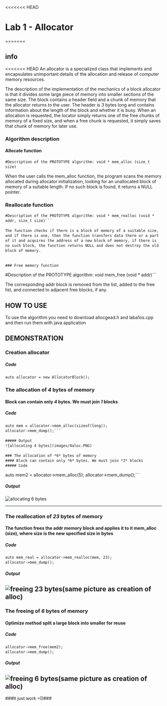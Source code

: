 <<<<<<< HEAD
# Lab 1 - Allocator
=======


## info

<<<<<<< HEAD
An allocator is a specialized class that implements and encapsulates unimportant details of the allocation and release of computer memory resources.

The description of the implementation of the mechanics of a block allocator is that it divides some large piece of memory into smaller sections of the same size.
The block contains a header field and a chunk of memory that the allocator returns to the user. The header is 3 bytes long and contains information about the length of the block and whether it is busy.
When an allocation is requested, the locator simply returns one of the free chunks of memory of a fixed size, and when a free chunk is requested, it simply saves that chunk of memory for later use.

### Algorithm description

#### Allocate function
```
#Description of the PROTOTYPE algorithm: void * mem_alloc (size_t size)
```

When the user calls the mem_alloc function, the program scans the memory allocated during allocator initialization, looking for an unallocated block of memory of a suitable length. If no such block is found, it returns a NULL pointer.
### Reallocate function
```
#Description of the PROTOTYPE algorithm: void * mem_realloc (void * addr, size_t size)```

The function checks if there is a block of memory of a suitable size, and if there is one, then the function transfers data there or a part of it and acquires the address of a new block of memory, if there is no such block, the function returns NULL and does not destroy the old block of memory.


### Free memory function
```
#Description of the PROTOTYPE algorithm: void mem_free (void * addr)```

The corresponding addr block is removed from the list, added to the free list, and connected to adjacent free blocks, if any.

## HOW TO USE

To use the algorithm you need to download allocgead.h and laba1os.cpp and then run them with java application
## DEMONSTRATION

### Creation allocator

##### Code
```auto allocator = new AllocatorBlock();```


### The allocation of *4* bytes of memory
#### Block can contain only *4* bytes. We must join *1* blocks
##### Code
```
auto mem = allocator->mem_alloc(sizeof(long));
allocator->mem_dump();```

##### Output
![allocating 4 bytes](images/4aloc.PNG)

### The allocation of *6* bytes of memory
#### Block can contain only *6* bytes. We must join *2* blocks
##### Code
```
auto mem2 = allocator->mem_alloc(5);
allocator->mem_dump();```

##### Output
![allocating 6 bytes](images/6aloc.PNG)

---

### The reallocation of *23* bytes of memory
#### The function frees the addr memory block and applies it to it mem_alloc (size), where size is the new specified size in bytes
##### Code
```
auto mem_real = allocator->mem_realloc(mem, 23);
allocator->mem_dump();
```

##### Output
![freeing 23 bytes(same picture as creation of alloc)](images/realoc.PNG)
---
### The freeing of *6* bytes of memory
#### Optimize method split a large block into smaller for reuse
##### Code
```
allocator->mem_free(mem2);
allocator->mem_dump();
```

##### Output
![freeing 6 bytes(same picture as creation of alloc)](images/Memfree.PNG)
---

###It just work =D###
